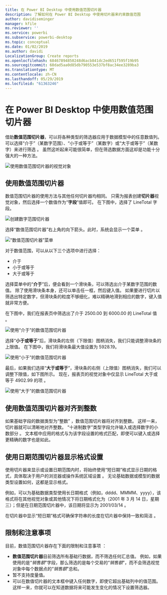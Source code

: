 ```yaml
---
title: 在 Power BI Desktop 中使用数值范围切片器
description: 了解如何在 Power BI Desktop 中使用切片器来约束数值范围
author: davidiseminger
manager: kfile
ms.reviewer: ''
ms.service: powerbi
ms.subservice: powerbi-desktop
ms.topic: conceptual
ms.date: 01/02/2019
ms.author: davidi
LocalizationGroup: Create reports
ms.openlocfilehash: 68467894850248d6acb841dc2ed651f595f19b95
ms.sourcegitcommit: 60dad5aa0d85db790553e537bf8ac34ee3289ba3
ms.translationtype: MT
ms.contentlocale: zh-CN
ms.lasthandoff: 05/29/2019
ms.locfileid: "61363246"
---
```

# <a name="use-the-numeric-range-slicer-in-power-bi-desktop"></a>在 Power BI Desktop 中使用数值范围切片器
借助**数值范围切片器**，可以将各种类型的筛选器应用于数据模型中的任意数值列。 可以选择“介于”（某数字范围）、“小于或等于”（某数字）或“大于或等于”（某数字）来进行筛选    。 虽然这听起来可能很简单，但在筛选数据方面这却是功能十分强大的一种方法。

![使用数值范围切片器的视觉对象](media/desktop-slicer-numeric-range/desktop-slicer-numeric-range-0.png)

## <a name="using-the-numeric-range-slicer"></a>使用数值范围切片器
数值范围切片器的使用方法与其他任何切片器均相同。 只需为报表创建**切片器**视觉对象，然后选择一个数值作为“**字段**”值即可。 在下图中，选择了 LineTotal  字段。

![创建数字范围切片器](media/desktop-slicer-numeric-range/desktop-slicer-numeric-range-1-create.png)

选择“数值范围切片器”右上角的向下箭头。此时，系统会显示一个菜单  。

![“数值范围切片器”菜单](media/desktop-slicer-numeric-range/desktop-slicer-numeric-range-2-between.png)

对于数值范围，可以从以下三个选项中进行选择：

* 介于
* 小于或等于
* 大于或等于

选择菜单中的“**介于**”后，便会看到一个滑块条，可以筛选出介于某数字范围的数值。 除了使用滑块条本身，还可以单击任一框，然后键入值。 如果要进行切片以筛选出特定数字，但滑块条的粒度不够细化，难以精确地滑到相应的数字，键入值就非常方便。

在下图中，我们在报表页中筛选出了介于 2500.00 到 6000.00 的 LineTotal 值  。

![使用“介于”的数值范围切片器](media/desktop-slicer-numeric-range/desktop-slicer-numeric-range-3-between-range.png)

选择“**小于或等于**”后，滑块条的左侧（下限值）图柄消失，我们只能调整滑块条的上限值。 在下图中，我们将滑块条最大值设置为 5928.19。

![使用“小于”的数值范围切片器](media/desktop-slicer-numeric-range/desktop-slicer-numeric-range-4-less-than.png)

最后，如果我们选择“**大于或等于**”，滑块条的右侧（上限值）图柄消失，我们可以调整下限值，如下图所示。 现在，报表页的视觉对象中仅显示 LineTotal 大于或等于 4902.99 的项  。

![使用“大于”的数值范围切片器](media/desktop-slicer-numeric-range/desktop-slicer-numeric-range-5-greater-than.png)

## <a name="snap-to-whole-numbers-with-the-numeric-range-slicer"></a>使用数值范围切片器对齐到整数

如果基础字段的数据类型为“整数”  ，数值范围切片器将对齐到整数。 这样一来，切片器就可以清晰地对齐整数。 “十进制数字”类型字段允许输入或选择数字的小数部分  。 文本框中应用的格式与为该字段设置的格式匹配，即使可以键入或选择更精确的数字也是如此。

## <a name="display-formatting-with-the-date-range-slicer"></a>使用日期范围切片器显示格式设置

使用切片器来显示或设置日期范围内时，将始终使用“短日期”格式显示日期的格式，具体取决于用户的浏览器或操作系统区域设置  。 无论基础数据或模型的数据类型设置如何，这都是显示格式。 

例如，可以为基础数据类型使用长日期格式（例如，dddd、MMMM、yyyy），该格式将在其他视觉对象或其他情况下将日期格式化为（2001 年 3 月 14 日，星期三）；但是在日期范围切片器中，该日期将显示为 2001/03/14    。

在切片器中显示“短日期”格式可确保字符串的长度在切片器中保持一致和简洁  。 


## <a name="limitations-and-considerations"></a>限制和注意事项
目前，数值范围切片器存在下面的限制和注意事项  ：

* **数值范围切片器**目前筛选所有基础行数据，而不筛选任何汇总值。 例如，如果使用的是“*销售额*”字段，那么筛选的是每个交易的“*销售额*”，而不会筛选视觉对象中每个数据点的“*销售额*”总和。
* 暂不支持度量值。
* 可以在数值切片器的文本框中键入任何数字，即使它超出基础列中的值范围。 这样一来，你就可以在知道数据将来可能发生变化的情况下设置筛选器。
